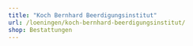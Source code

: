 ```yaml
---
title: "Koch Bernhard Beerdigungsinstitut"
url: /loeningen/koch-bernhard-beerdigungsinstitut/
shop: Bestattungen
---
```

